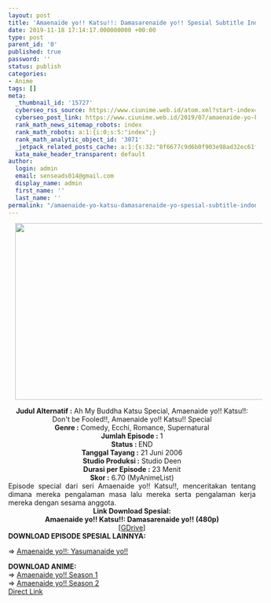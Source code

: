 ```yaml
---
layout: post
title: 'Amaenaide yo!! Katsu!!: Damasarenaide yo!! Spesial Subtitle Indonesia'
date: 2019-11-18 17:14:17.000000000 +00:00
type: post
parent_id: '0'
published: true
password: ''
status: publish
categories:
- Anime
tags: []
meta:
  _thumbnail_id: '15727'
  cyberseo_rss_source: https://www.ciunime.web.id/atom.xml?start-index=3301&max-results=150
  cyberseo_post_link: https://www.ciunime.web.id/2019/07/amaenaide-yo-katsu-damasarenaide-yo.html
  rank_math_news_sitemap_robots: index
  rank_math_robots: a:1:{i:0;s:5:"index";}
  rank_math_analytic_object_id: '3071'
  _jetpack_related_posts_cache: a:1:{s:32:"8f6677c9d6b0f903e98ad32ec61f8deb";a:2:{s:7:"expires";i:1650999231;s:7:"payload";a:0:{}}}
  kata_make_header_transparent: default
author:
  login: admin
  email: senseads014@gmail.com
  display_name: admin
  first_name: ''
  last_name: ''
permalink: "/amaenaide-yo-katsu-damasarenaide-yo-spesial-subtitle-indonesia/"
---
```

<div class="separator" style="clear: both; text-align: center;"><a href="https://1.bp.blogspot.com/-mqCovJnxATY/XTwStG5G3GI/AAAAAAAActU/kSSZOthjt9UXzQ5lvslIkgHdK3ZjmVf0gCLcBGAs/s1600/Amaenaide%2Byo%2521%2521%2BKatsu%2521%2521%2B-%2BDamasarenaide%2Byo%2521%2521%2BSpesial.jpg" imageanchor="1" style="margin-left: 1em; margin-right: 1em;"><img border="0" data-original-height="720" data-original-width="1280" height="360" src="{{ site.baseurl }}/assets/2019/11/Amaenaide%2Byo%2521%2521%2BKatsu%2521%2521%2B-%2BDamasarenaide%2Byo%2521%2521%2BSpesial.jpg" width="640" /></a></div>
<p>
<div style="text-align: center;"><b>Judul</b><b><b> Alternatif </b>:</b> Ah My Buddha Katsu Special, Amaenaide yo!! Katsu!!: Don't be Fooled!!, Amaenaide yo!! Katsu!! Special </div>
<div style="text-align: center;"><b><b>Genre :</b></b> Comedy, Ecchi, Romance, Supernatural</div>
<div style="text-align: center;"><b>Jumlah Episode :</b> 1<br /><b>Status :&nbsp;</b>END<br /><b>Tanggal Tayang :</b> 21 Juni 2006<br /><b>Studio Produksi :</b> Studio Deen<br /><b>Durasi per Episode :</b> 23 Menit</div>
<div style="text-align: center;"><b>Skor :</b> 6.70 (MyAnimeList)</div>
<div style="text-align: center;"></div>
<div style="text-align: justify;"><span class="isi">Episode special dari seri Amaenaide yo!! Katsu!!, menceritakan tentang dimana mereka pengalaman masa lalu mereka serta pengalaman kerja mereka dengan sesama anggota.</span></div>
<div style="text-align: justify;"></div>
<div style="text-align: justify;"></div>
<div style="text-align: center;"><b>Link Download Spesial:</b></div>
<div style="text-align: center;"><b>Amaenaide yo!! Katsu!!: Damasarenaide yo!! (480p)</b></div>
<div style="text-align: center;">
<div style="text-align: center;">
<div style="text-align: center;">[<a href="https://drive.google.com/uc?id=0B2gCXfOjAd09TG9OSUNxUjlpWHc&amp;export=download" target="_blank" rel="noopener">GDrive</a>]
<div style="text-align: left;"></div>
<div style="text-align: justify;"><b>DOWNLOAD EPISODE SPESIAL LAINNYA:</b></p>
<p>=&gt;&nbsp;<a href="https://www.ciunime.web.id/2019/07/amaenaide-yo-yasumanaide-yo-spesial.html" target="_blank" rel="noopener">Amaenaide yo!!: Yasumanaide yo!!</a></p>
</div>
<div style="text-align: justify;"><b>DOWNLOAD ANIME:</b></div>
<div style="text-align: justify;">=&gt;&nbsp;<a href="https://www.ciunime.web.id/2019/03/amaenaide-yo-season-1-episode-01-12-end.html" target="_blank" rel="noopener">Amaenaide yo!! Season 1</a></div>
<div style="text-align: justify;">=&gt;&nbsp;<a href="https://www.ciunime.web.id/2019/03/amaenaide-yo-season-2-episode-01-12-end.html" target="_blank" rel="noopener">Amaenaide yo!! Season 2</a></div>
<div style="text-align: justify;"></div>
</div>
</div>
</div>
<link rel="stylesheet" href="https://cdnjs.cloudflare.com/ajax/libs/font-awesome/4.7.0/css/font-awesome.min.css" />
<div class="divbtn"> <a href="https://handymansurrender.com/fihup8buzv?key=94550f7ce39444073321dde3b8782f97" class="btn"><i class="fa fa-download"></i> Direct Link</a> </div>
